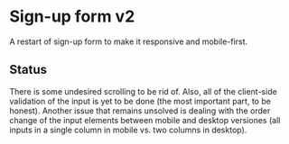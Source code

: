 # Sign-up form v2

A restart of sign-up form to make it responsive and mobile-first.


## Status

There is some undesired scrolling to be rid of. Also, all of the client-side validation of the input is yet to be done (the most important part, to be honest). Another issue that remains unsolved is dealing with the order change of the input elements between mobile and desktop versiones (all inputs in a single column in mobile vs. two columns in desktop).